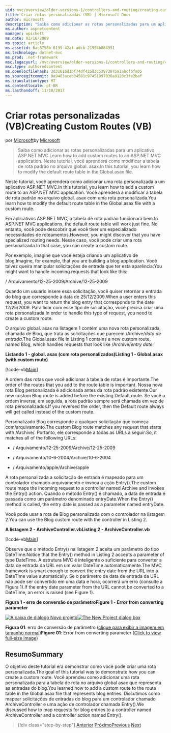 ```yaml
---
uid: mvc/overview/older-versions-1/controllers-and-routing/creating-custom-routes-vb
title: Criar rotas personalizadas (VB) | Microsoft Docs
author: microsoft
description: "Saiba como adicionar as rotas personalizadas para um aplicativo ASP.NET MVC. Neste tutorial, você aprenderá como modificar a tabela de rota padrão no arquivo global. asax."
ms.author: aspnetcontent
manager: wpickett
ms.date: 02/16/2009
ms.topic: article
ms.assetid: 6ac5758b-6199-42af-adcb-21954b864951
ms.technology: dotnet-mvc
ms.prod: .net-framework
msc.legacyurl: /mvc/overview/older-versions-1/controllers-and-routing/creating-custom-routes-vb
msc.type: authoredcontent
ms.openlocfilehash: 3d3161bd1bf74df425d3c53873875a1abcfbfa05
ms.sourcegitcommit: 9a9483aceb34591c97451997036a9120c3fe2baf
ms.translationtype: MT
ms.contentlocale: pt-BR
ms.lasthandoff: 11/10/2017
---
```

<a name="creating-custom-routes-vb"></a><span data-ttu-id="5ffcb-104">Criar rotas personalizadas (VB)</span><span class="sxs-lookup"><span data-stu-id="5ffcb-104">Creating Custom Routes (VB)</span></span>
====================
<span data-ttu-id="5ffcb-105">por [Microsoft](https://github.com/microsoft)</span><span class="sxs-lookup"><span data-stu-id="5ffcb-105">by [Microsoft](https://github.com/microsoft)</span></span>

> <span data-ttu-id="5ffcb-106">Saiba como adicionar as rotas personalizadas para um aplicativo ASP.NET MVC.</span><span class="sxs-lookup"><span data-stu-id="5ffcb-106">Learn how to add custom routes to an ASP.NET MVC application.</span></span> <span data-ttu-id="5ffcb-107">Neste tutorial, você aprenderá como modificar a tabela de rota padrão no arquivo global. asax.</span><span class="sxs-lookup"><span data-stu-id="5ffcb-107">In this tutorial, you learn how to modify the default route table in the Global.asax file.</span></span>


<span data-ttu-id="5ffcb-108">Neste tutorial, você aprenderá como adicionar uma rota personalizada a um aplicativo ASP.NET MVC.</span><span class="sxs-lookup"><span data-stu-id="5ffcb-108">In this tutorial, you learn how to add a custom route to an ASP.NET MVC application.</span></span> <span data-ttu-id="5ffcb-109">Você aprenderá a modificar a tabela de rota padrão no arquivo global. asax com uma rota personalizada.</span><span class="sxs-lookup"><span data-stu-id="5ffcb-109">You learn how to modify the default route table in the Global.asax file with a custom route.</span></span>

<span data-ttu-id="5ffcb-110">Em aplicativos ASP.NET MVC, a tabela de rota padrão funcionará bem.</span><span class="sxs-lookup"><span data-stu-id="5ffcb-110">In ASP.NET MVC applications, the default route table will work just fine.</span></span> <span data-ttu-id="5ffcb-111">No entanto, você pode descobrir que você tiver um especializado necessidades de roteamentos.</span><span class="sxs-lookup"><span data-stu-id="5ffcb-111">However, you might discover that you have specialized routing needs.</span></span> <span data-ttu-id="5ffcb-112">Nesse caso, você pode criar uma rota personalizada.</span><span class="sxs-lookup"><span data-stu-id="5ffcb-112">In that case, you can create a custom route.</span></span>

<span data-ttu-id="5ffcb-113">Por exemplo, imagine que você esteja criando um aplicativo de blog.</span><span class="sxs-lookup"><span data-stu-id="5ffcb-113">Imagine, for example, that you are building a blog application.</span></span> <span data-ttu-id="5ffcb-114">Você talvez queira manipular solicitações de entrada que ter esta aparência:</span><span class="sxs-lookup"><span data-stu-id="5ffcb-114">You might want to handle incoming requests that look like this:</span></span>

<span data-ttu-id="5ffcb-115">/ Arquivamento/12-25-2009</span><span class="sxs-lookup"><span data-stu-id="5ffcb-115">/Archive/12-25-2009</span></span>

<span data-ttu-id="5ffcb-116">Quando um usuário insere essa solicitação, você quiser retornar a entrada do blog que corresponde à data de 25/12/2009.</span><span class="sxs-lookup"><span data-stu-id="5ffcb-116">When a user enters this request, you want to return the blog entry that corresponds to the date 12/25/2009.</span></span> <span data-ttu-id="5ffcb-117">Para lidar com esse tipo de solicitação, você precisa criar uma rota personalizada.</span><span class="sxs-lookup"><span data-stu-id="5ffcb-117">In order to handle this type of request, you need to create a custom route.</span></span>

<span data-ttu-id="5ffcb-118">O arquivo global. asax na listagem 1 contém uma nova rota personalizada, chamada de Blog, que trata as solicitações que parecem /Archive/*data de entrada*.</span><span class="sxs-lookup"><span data-stu-id="5ffcb-118">The Global.asax file in Listing 1 contains a new custom route, named Blog, which handles requests that look like /Archive/*entry date*.</span></span>

<span data-ttu-id="5ffcb-119">**Listando 1 - global. asax (com rota personalizados)**</span><span class="sxs-lookup"><span data-stu-id="5ffcb-119">**Listing 1 - Global.asax (with custom route)**</span></span>

[!code-vb[Main](creating-custom-routes-vb/samples/sample1.vb)]

<span data-ttu-id="5ffcb-120">A ordem das rotas que você adicionar à tabela de rotas é importante.</span><span class="sxs-lookup"><span data-stu-id="5ffcb-120">The order of the routes that you add to the route table is important.</span></span> <span data-ttu-id="5ffcb-121">Nossa nova rota Blog personalizada é adicionada antes da rota padrão existente.</span><span class="sxs-lookup"><span data-stu-id="5ffcb-121">Our new custom Blog route is added before the existing Default route.</span></span> <span data-ttu-id="5ffcb-122">Se você a ordem inversa, em seguida, a rota padrão sempre será chamada em vez de rota personalizados.</span><span class="sxs-lookup"><span data-stu-id="5ffcb-122">If you reversed the order, then the Default route always will get called instead of the custom route.</span></span>

<span data-ttu-id="5ffcb-123">Personalizado Blog corresponde a qualquer solicitação que começa com/arquivamento.</span><span class="sxs-lookup"><span data-stu-id="5ffcb-123">The custom Blog route matches any request that starts with /Archive/.</span></span> <span data-ttu-id="5ffcb-124">Portanto, ele corresponde a todas as URLs a seguir:</span><span class="sxs-lookup"><span data-stu-id="5ffcb-124">So, it matches all of the following URLs:</span></span>

- <span data-ttu-id="5ffcb-125">/ Arquivamento/12-25-2009</span><span class="sxs-lookup"><span data-stu-id="5ffcb-125">/Archive/12-25-2009</span></span>

- <span data-ttu-id="5ffcb-126">/ Arquivamento/10-6-2004</span><span class="sxs-lookup"><span data-stu-id="5ffcb-126">/Archive/10-6-2004</span></span>

- <span data-ttu-id="5ffcb-127">/ Arquivamento/apple</span><span class="sxs-lookup"><span data-stu-id="5ffcb-127">/Archive/apple</span></span>

<span data-ttu-id="5ffcb-128">A rota personalizada a solicitação de entrada é mapeado para um controlador chamado arquivamento e invoca a ação Entry().</span><span class="sxs-lookup"><span data-stu-id="5ffcb-128">The custom route maps the incoming request to a controller named Archive and invokes the Entry() action.</span></span> <span data-ttu-id="5ffcb-129">Quando o método Entry() é chamado, a data de entrada é passada como um parâmetro denominado entryDate.</span><span class="sxs-lookup"><span data-stu-id="5ffcb-129">When the Entry() method is called, the entry date is passed as a parameter named entryDate.</span></span>

<span data-ttu-id="5ffcb-130">Você pode usar a rota de Blog personalizada com o controlador na listagem 2.</span><span class="sxs-lookup"><span data-stu-id="5ffcb-130">You can use the Blog custom route with the controller in Listing 2.</span></span>

<span data-ttu-id="5ffcb-131">**A listagem 2 - ArchiveController.vb**</span><span class="sxs-lookup"><span data-stu-id="5ffcb-131">**Listing 2 - ArchiveController.vb**</span></span>

[!code-vb[Main](creating-custom-routes-vb/samples/sample2.vb)]

<span data-ttu-id="5ffcb-132">Observe que o método Entry() na listagem 2 aceita um parâmetro do tipo DateTime.</span><span class="sxs-lookup"><span data-stu-id="5ffcb-132">Notice that the Entry() method in Listing 2 accepts a parameter of type DateTime.</span></span> <span data-ttu-id="5ffcb-133">A estrutura MVC é inteligente o suficiente para converter a data de entrada da URL em um valor DateTime automaticamente.</span><span class="sxs-lookup"><span data-stu-id="5ffcb-133">The MVC framework is smart enough to convert the entry date from the URL into a DateTime value automatically.</span></span> <span data-ttu-id="5ffcb-134">Se o parâmetro de data de entrada da URL não pode ser convertido em uma data e hora, ocorrerá um erro (consulte a Figura 1).</span><span class="sxs-lookup"><span data-stu-id="5ffcb-134">If the entry date parameter from the URL cannot be converted to a DateTime, an error is raised (see Figure 1).</span></span>

<span data-ttu-id="5ffcb-135">**Figura 1 - erro de conversão de parâmetro**</span><span class="sxs-lookup"><span data-stu-id="5ffcb-135">**Figure 1 - Error from converting parameter**</span></span>


<span data-ttu-id="5ffcb-136">[![A caixa de diálogo Novo projeto](creating-custom-routes-vb/_static/image1.jpg)](creating-custom-routes-vb/_static/image1.png)</span><span class="sxs-lookup"><span data-stu-id="5ffcb-136">[![The New Project dialog box](creating-custom-routes-vb/_static/image1.jpg)](creating-custom-routes-vb/_static/image1.png)</span></span>

<span data-ttu-id="5ffcb-137">**Figura 01**: erro de conversão de parâmetro ([clique para exibir a imagem em tamanho normal](creating-custom-routes-vb/_static/image2.png))</span><span class="sxs-lookup"><span data-stu-id="5ffcb-137">**Figure 01**: Error from converting parameter ([Click to view full-size image](creating-custom-routes-vb/_static/image2.png))</span></span>


## <a name="summary"></a><span data-ttu-id="5ffcb-138">Resumo</span><span class="sxs-lookup"><span data-stu-id="5ffcb-138">Summary</span></span>

<span data-ttu-id="5ffcb-139">O objetivo deste tutorial era demonstrar como você pode criar uma rota personalizada.</span><span class="sxs-lookup"><span data-stu-id="5ffcb-139">The goal of this tutorial was to demonstrate how you can create a custom route.</span></span> <span data-ttu-id="5ffcb-140">Você aprendeu como adicionar uma rota personalizada para a tabela de rota no arquivo global asax que representa as entradas do blog.</span><span class="sxs-lookup"><span data-stu-id="5ffcb-140">You learned how to add a custom route to the route table in the Global.asax file that represents blog entries.</span></span> <span data-ttu-id="5ffcb-141">Discutimos como mapear solicitações de entradas do blog para um controlador chamado ArchiveController e uma ação de controlador chamada Entry().</span><span class="sxs-lookup"><span data-stu-id="5ffcb-141">We discussed how to map requests for blog entries to a controller named ArchiveController and a controller action named Entry().</span></span>

>[!div class="step-by-step"]
<span data-ttu-id="5ffcb-142">[Anterior](asp-net-mvc-controller-overview-vb.md)
[Próximo](creating-a-route-constraint-vb.md)</span><span class="sxs-lookup"><span data-stu-id="5ffcb-142">[Previous](asp-net-mvc-controller-overview-vb.md)
[Next](creating-a-route-constraint-vb.md)</span></span>

